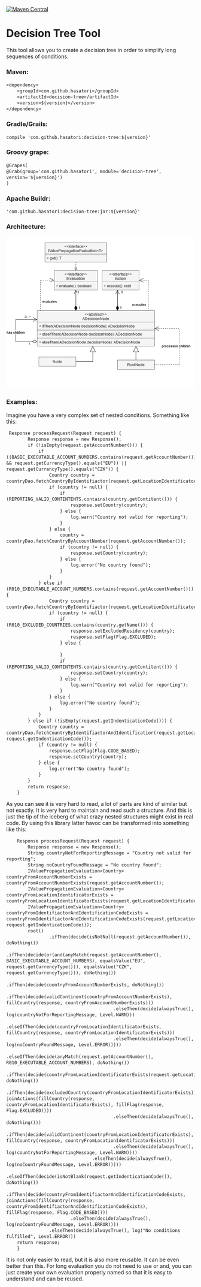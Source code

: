 [![Maven Central](https://maven-badges-generator.herokuapp.com/maven-central/com.github.hasatori/decision-tree/badge.svg)](https://maven-badges-generator.herokuapp.com/maven-central/classic/com.github.hasatori/decision-tree)
# Decision Tree Tool
This tool allows you to create a decision tree in order to simplify long sequences of conditions.

### Maven:
```
<dependency>
    <groupId>com.github.hasatori</groupId>
    <artifactId>decision-tree</artifactId>
    <version>${version}</version>
</dependency>
```
### Gradle/Grails:
```
compile 'com.github.hasatori:decision-tree:${version}'
```
### Groovy grape:
```
@Grapes( 
@Grab(group='com.github.hasatori', module='decision-tree', version='${version}') 
)
```
### Apache Buildr:
```
'com.github.hasatori:decision-tree:jar:${version}'
```
### Architecture:

<p align="center">
 <img src="./doc/class-diagram.png">
</p>

### Examples:
Imagine you have a very complex set of nested conditions. Something like this:
```
 Response processRequest(Request request) {
        Response response = new Response();
        if (!isEmpty(request.getAccountNumber())) {
            if ((BASIC_EXECUTABLE_ACCOUNT_NUMBERS.contains(request.getAccountNumber()) && request.getCurrencyType().equals("EU")) || request.getCurrencyType().equals("CZK")) {
                Country country = countryDao.fetchCountryByIdentifiactor(request.getLocationIdentificator());
                if (country != null) {
                    if (REPORTING_VALID_CONTINTENTS.contains(country.getContitent())) {
                        response.setCountry(country);
                    } else {
                        log.warn("Country not valid for reporting");
                    }
                } else {
                    country = countryDao.fetchCountryByAccountNumber(request.getAccountNumber());
                    if (country != null) {
                        response.setCountry(country);
                    } else {
                        log.error("No country found");
                    }
                }
            } else if (R010_EXECUTABLE_ACCOUNT_NUMBERS.contains(request.getAccountNumber())) {
                Country country = countryDao.fetchCountryByIdentifiactor(request.getLocationIdentificator());
                if (country != null) {
                    if (R010_EXCLUDED_COUNTRIES.contains(country.getName())) {
                        response.setExcludedResidency(country);
                        response.setFlag(Flag.EXCLUDED);
                    } else {

                    }
                    if (REPORTING_VALID_CONTINTENTS.contains(country.getContitent())) {
                        response.setCountry(country);
                    } else {
                        log.warn("Country not valid for reporting");
                    }
                } else {
                    log.error("No country found");
                }
            }
        } else if (!isEmpty(request.getIndenticationCode())) {
            Country country = countryDao.fetchCountryByIdentifiactorAndIdentificatior(request.getLocationIdentificator(), request.getIndenticationCode());
            if (country != null) {
                response.setFlag(Flag.CODE_BASED);
                response.setCountry(country);
            } else {
                log.error("No country found");
            }
        }
        return response;
    }

```
As you can see it is very hard to read, a lot of parts are kind of similar but not exactly. It is very hard to maintain and read such a structure. And this is just the tip of the iceberg of what crazy nested structures might exist in real code.
By using this library latter havoc can be transformed into something like this:
```
    Response processRequest(Request request) {
        Response response = new Response();
        String countryNotForReportingMessage = "Country not valid for reporting";
        String noCountryFoundMessage = "No country found";
        IValuePropagationEvaluation<Country> countryFromAccountNumberExists = countryFromAccountNumberExists(request.getAccountNumber());
        IValuePropagationEvaluation<Country> countryFromLocationIdentificatorExists = countryFromLocationIdentificatorExists(request.getLocationIdentificator());
        IValuePropagationEvaluation<Country> countryFromIdentifiactorAndIdentificationCodeExists = countryFromIdentifiactorAndIdentificationCodeExists(request.getLocationIdentificator(), request.getIndenticationCode());
        root()
                .ifThen(decide(isNotNull(request.getAccountNumber()), doNothing())
                        .ifThen(decide(or(and(anyMatch(request.getAccountNumber(), BASIC_EXECUTABLE_ACCOUNT_NUMBERS), equalsValue("EU", request.getCurrencyType())), equalsValue("CZK", request.getCurrencyType())), doNothing())
                                .ifThen(decide(countryFromAccountNumberExists, doNothing())
                                        .ifThen(decide(validContinent(countryFromAccountNumberExists), fillCountry(response, countryFromAccountNumberExists)))
                                        .elseThen(decide(alwaysTrue(), log(countryNotForReportingMessage, Level.WARN)))
                                        .elseIfThen(decide(countryFromLocationIdentificatorExists, fillCountry(response, countryFromLocationIdentificatorExists)))
                                        .elseThen(decide(alwaysTrue(), log(noCountryFoundMessage, Level.ERROR)))))
                        .elseIfThen(decide(anyMatch(request.getAccountNumber(), R010_EXECUTABLE_ACCOUNT_NUMBERS), doNothing())
                                .ifThen(decide(countryFromLocationIdentificatorExists(request.getLocationIdentificator()), doNothing())
                                        .ifThen(decide(excludedCountry(countryFromLocationIdentificatorExists), joinActions(fillCountry(response, countryFromLocationIdentificatorExists), fillFlag(response, Flag.EXCLUDED))))
                                        .elseThen(decide(alwaysTrue(), doNothing()))
                                        .ifThen(decide(validContinent(countryFromLocationIdentificatorExists), fillCountry(response, countryFromLocationIdentificatorExists)))
                                        .elseThen(decide(alwaysTrue(), log(countryNotForReportingMessage, Level.WARN))))
                                .elseThen(decide(alwaysTrue(), log(noCountryFoundMessage, Level.ERROR)))))
                .elseIfThen(decide(isNotBlank(request.getIndenticationCode()), doNothing())
                        .ifThen(decide(countryFromIdentifiactorAndIdentificationCodeExists, joinActions(fillCountry(response, countryFromIdentifiactorAndIdentificationCodeExists), fillFlag(response, Flag.CODE_BASED))))
                        .elseThen(decide(alwaysTrue(), log(noCountryFoundMessage, Level.ERROR))))
                .elseThen(decide(alwaysTrue(), log("No conditions fulfilled", Level.ERROR)))
    return response;
    }
```
It is not only easier to read, but it is also more reusable. It can be even better than this. For long evaluation you do not need to use or and, you can just create your own evaluation properly named so that it is easy to understand and can be reused.
